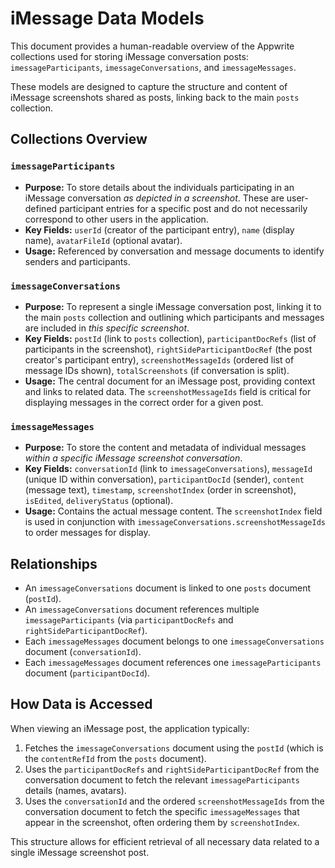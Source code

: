 # iMessage Data Models

This document provides a human-readable overview of the Appwrite collections used for storing iMessage conversation posts: `imessageParticipants`, `imessageConversations`, and `imessageMessages`.

These models are designed to capture the structure and content of iMessage screenshots shared as posts, linking back to the main `posts` collection.

## Collections Overview

### `imessageParticipants`

- **Purpose:** To store details about the individuals participating in an iMessage conversation _as depicted in a screenshot_. These are user-defined participant entries for a specific post and do not necessarily correspond to other users in the application.
- **Key Fields:** `userId` (creator of the participant entry), `name` (display name), `avatarFileId` (optional avatar).
- **Usage:** Referenced by conversation and message documents to identify senders and participants.

### `imessageConversations`

- **Purpose:** To represent a single iMessage conversation post, linking it to the main `posts` collection and outlining which participants and messages are included in _this specific screenshot_.
- **Key Fields:** `postId` (link to `posts` collection), `participantDocRefs` (list of participants in the screenshot), `rightSideParticipantDocRef` (the post creator's participant entry), `screenshotMessageIds` (ordered list of message IDs shown), `totalScreenshots` (if conversation is split).
- **Usage:** The central document for an iMessage post, providing context and links to related data. The `screenshotMessageIds` field is critical for displaying messages in the correct order for a given post.

### `imessageMessages`

- **Purpose:** To store the content and metadata of individual messages _within a specific iMessage screenshot conversation_.
- **Key Fields:** `conversationId` (link to `imessageConversations`), `messageId` (unique ID within conversation), `participantDocId` (sender), `content` (message text), `timestamp`, `screenshotIndex` (order in screenshot), `isEdited`, `deliveryStatus` (optional).
- **Usage:** Contains the actual message content. The `screenshotIndex` field is used in conjunction with `imessageConversations.screenshotMessageIds` to order messages for display.

## Relationships

- An `imessageConversations` document is linked to one `posts` document (`postId`).
- An `imessageConversations` document references multiple `imessageParticipants` (via `participantDocRefs` and `rightSideParticipantDocRef`).
- Each `imessageMessages` document belongs to one `imessageConversations` document (`conversationId`).
- Each `imessageMessages` document references one `imessageParticipants` document (`participantDocId`).

## How Data is Accessed

When viewing an iMessage post, the application typically:

1. Fetches the `imessageConversations` document using the `postId` (which is the `contentRefId` from the `posts` document).
2. Uses the `participantDocRefs` and `rightSideParticipantDocRef` from the conversation document to fetch the relevant `imessageParticipants` details (names, avatars).
3. Uses the `conversationId` and the ordered `screenshotMessageIds` from the conversation document to fetch the specific `imessageMessages` that appear in the screenshot, often ordering them by `screenshotIndex`.

This structure allows for efficient retrieval of all necessary data related to a single iMessage screenshot post.
